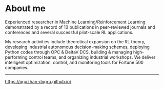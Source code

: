 # About me


Experienced researcher in Machine Learning/Reinforcement Learning demonstrated by a record of 10 publications in peer-reviewed journals and conferences and several successful pilot-scale RL applications. 

My research activities include theoretical expansion on the RL theory, developing industrial autonomous decision-making schemes, deploying Python codes through OPC & DeltaV DCS, building & managing high-performing control teams, and organizing industrial workshops. We deliver intelligent optimization, control, and monitoring tools for Fortune 500 companies.





-------------

<a href="https://oguzhan-dogru.github.io/" target="_blank" rel="noopener">https://oguzhan-dogru.github.io/</a>

